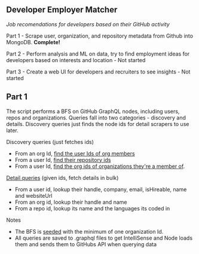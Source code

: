 ## Developer Employer Matcher
*Job recomendations for developers based on their GitHub activity*


Part 1 - Scrape user, organization, and repository metadata from Github into MongoDB. **Complete!**

Part 2 - Perform analysis and ML on data, try to find employment ideas for developers based on interests and location - Not started

Part 3 - Create a web UI for developers and recruiters to see insights - Not started

## Part 1
The script performs a BFS on GitHub GraphQL nodes, including users, repos and organizations. Queries fall into two categories - discovery and details.  Discovery queries just finds the node ids for detail scrapers to use later.

Discovery queries (just fetches ids)
* From an org Id, [find the user Ids of org members](queries/organization-members.graphql)
* From a user Id, [find their repository ids](queries/bulk-repo-lookup-by-user-ids.graphql)
* From a user Id, [find the org ids of organizations they're a member of](queries/bulk-user-membership.graphql).

[Detail queries](queries/node-details.graphql) (given ids, fetch details in bulk)
* From a user id, lookup their handle, company, email, isHireable, name and websiteUrl
* From an org id, lookup their handle and name
* From a repo id, lookup its name and the languages its coded in

Notes
* The BFS is [seeded](data/organizations.txt) with the minimum of one organization Id.
* All queries are saved to .graphql files to get IntelliSense and Node loads them and sends them to GitHubs API when querying data
